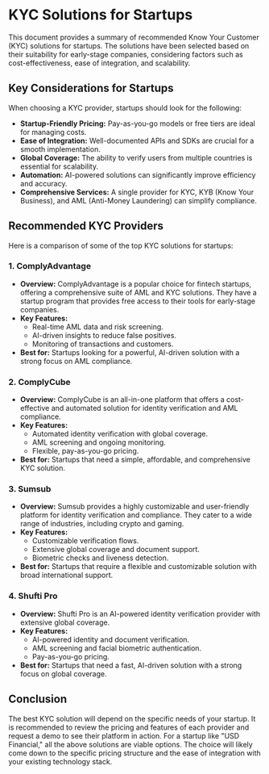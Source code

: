 # KYC Solutions for Startups

This document provides a summary of recommended Know Your Customer (KYC) solutions for startups. The solutions have been selected based on their suitability for early-stage companies, considering factors such as cost-effectiveness, ease of integration, and scalability.

## Key Considerations for Startups

When choosing a KYC provider, startups should look for the following:

*   **Startup-Friendly Pricing:** Pay-as-you-go models or free tiers are ideal for managing costs.
*   **Ease of Integration:** Well-documented APIs and SDKs are crucial for a smooth implementation.
*   **Global Coverage:** The ability to verify users from multiple countries is essential for scalability.
*   **Automation:** AI-powered solutions can significantly improve efficiency and accuracy.
*   **Comprehensive Services:** A single provider for KYC, KYB (Know Your Business), and AML (Anti-Money Laundering) can simplify compliance.

## Recommended KYC Providers

Here is a comparison of some of the top KYC solutions for startups:

### 1. ComplyAdvantage

*   **Overview:** ComplyAdvantage is a popular choice for fintech startups, offering a comprehensive suite of AML and KYC solutions. They have a startup program that provides free access to their tools for early-stage companies.
*   **Key Features:**
    *   Real-time AML data and risk screening.
    *   AI-driven insights to reduce false positives.
    *   Monitoring of transactions and customers.
*   **Best for:** Startups looking for a powerful, AI-driven solution with a strong focus on AML compliance.

### 2. ComplyCube

*   **Overview:** ComplyCube is an all-in-one platform that offers a cost-effective and automated solution for identity verification and AML compliance.
*   **Key Features:**
    *   Automated identity verification with global coverage.
    *   AML screening and ongoing monitoring.
    *   Flexible, pay-as-you-go pricing.
*   **Best for:** Startups that need a simple, affordable, and comprehensive KYC solution.

### 3. Sumsub

*   **Overview:** Sumsub provides a highly customizable and user-friendly platform for identity verification and compliance. They cater to a wide range of industries, including crypto and gaming.
*   **Key Features:**
    *   Customizable verification flows.
    *   Extensive global coverage and document support.
    *   Biometric checks and liveness detection.
*   **Best for:** Startups that require a flexible and customizable solution with broad international support.

### 4. Shufti Pro

*   **Overview:** Shufti Pro is an AI-powered identity verification provider with extensive global coverage.
*   **Key Features:**
    *   AI-powered identity and document verification.
    *   AML screening and facial biometric authentication.
    *   Pay-as-you-go pricing.
*   **Best for:** Startups that need a fast, AI-driven solution with a strong focus on global coverage.

## Conclusion

The best KYC solution will depend on the specific needs of your startup. It is recommended to review the pricing and features of each provider and request a demo to see their platform in action. For a startup like "USD Financial," all the above solutions are viable options. The choice will likely come down to the specific pricing structure and the ease of integration with your existing technology stack.
